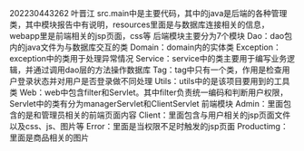 202230443262 叶晋江 src.main中是主要代码，其中的java是后端的各种管理类，其中模块报告中有说明，resources里面是与数据库连接相关的信息，webapp里是前端相关的jsp页面，css等
后端模块主要分为7个模块
Dao：dao包内的java文件为与数据库交互的类
Domain：domain内的实体类
Exception：exception中的类用于处理异常情况
Service：service中的类主要用于编写业务逻辑，并通过调用dao层的方法操作数据库
Tag：tag中只有一个类，作用是检查用户登录状态并对用户是否登录做不同处理
Utils：utils中的是该项目要用到的工具类
Web：web中包含filter和Servlet。其中filter负责统一编码和判断用户权限，Servlet中的类有分为managerServlet和ClientServlet
前端模块
Admin：里面包含的是和管理员相关的前端页面内容
Client：里面包含与用户相关的jsp页面文件以及css、js、图片等
Error：里面是当权限不足时触发的jsp页面
Productimg：里面是商品相关的图片
